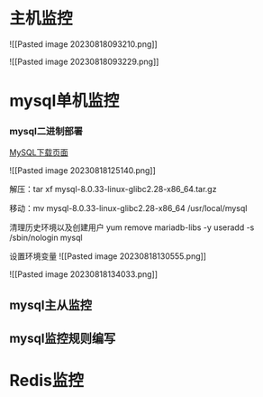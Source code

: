 # 主机监控
![[Pasted image 20230818093210.png]]

![[Pasted image 20230818093229.png]]
# mysql单机监控
### mysql二进制部署
[MySQL下载页面](https://downloads.mysql.com/archives/community/)

![[Pasted image 20230818125140.png]]

解压：tar xf mysql-8.0.33-linux-glibc2.28-x86_64.tar.gz 

移动：mv mysql-8.0.33-linux-glibc2.28-x86_64 /usr/local/mysql

清理历史环境以及创建用户
yum remove mariadb-libs -y
useradd -s /sbin/nologin mysql

设置环境变量
![[Pasted image 20230818130555.png]]

![[Pasted image 20230818134033.png]]

## mysql主从监控
## mysql监控规则编写
# Redis监控
